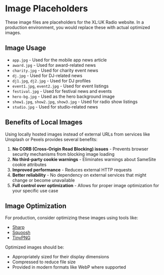 # Image Placeholders

These image files are placeholders for the XL:UK Radio website. In a production environment, you would replace these with actual optimized images.

## Image Usage

- `app.jpg` - Used for the mobile app news article
- `award.jpg` - Used for award-related news
- `charity.jpg` - Used for charity event news
- `dj.jpg` - Used for DJ-related news
- `dj1.jpg`, `dj2.jpg` - Used for DJ profiles
- `event1.jpg`, `event2.jpg` - Used for event listings
- `festival.jpg` - Used for festival news and events
- `hero-bg.jpg` - Used as the hero background image
- `show1.jpg`, `show2.jpg`, `show3.jpg` - Used for radio show listings
- `studio.jpg` - Used for studio-related news

## Benefits of Local Images

Using locally hosted images instead of external URLs from services like Unsplash or Pexels provides several benefits:

1. **No CORB (Cross-Origin Read Blocking) issues** - Prevents browser security mechanisms from blocking image loading
2. **No third-party cookie warnings** - Eliminates warnings about SameSite cookie attributes
3. **Improved performance** - Reduces external HTTP requests
4. **Better reliability** - No dependency on external services that might change or become unavailable
5. **Full control over optimization** - Allows for proper image optimization for your specific use case

## Image Optimization

For production, consider optimizing these images using tools like:
- [Sharp](https://sharp.pixelplumbing.com/)
- [Squoosh](https://squoosh.app/)
- [TinyPNG](https://tinypng.com/)

Optimized images should be:
- Appropriately sized for their display dimensions
- Compressed to reduce file size
- Provided in modern formats like WebP where supported
